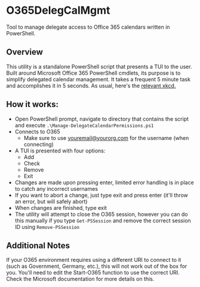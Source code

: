 # O365DelegCalMgmt
Tool to manage delegate access to Office 365 calendars written in PowerShell. 

## Overview

This utility is a standalone PowerShell script that presents a TUI to the user. Built around Microsoft Office 365 PowerShell cmdlets, its purpose is to simplify delegated calendar management. It takes a frequent 5 minute task and accomplishes it in 5 seconds. As usual, here's the [relevant xkcd.](https://xkcd.com/1205/)

## How it works:
- Open PowerShell prompt, navigate to directory that contains the script and execute `.\Manage-DelegateCalendarPermissions.ps1`
- Connects to O365 
  - Make sure to use youremail@yourorg.com for the username (when connecting)
- A TUI is presented with four options:
  - Add
  - Check
  - Remove
  - Exit
- Changes are made upon pressing enter, limited error handling is in place to catch any incorrect usernames
- If you want to abort a change, just type exit and press enter (it'll throw an error, but will safely abort)
- When changes are finished, type exit
- The utility will attempt to close the O365 session, however you can do this manually if you type `Get-PSSession` and remove the correct session ID using `Remove-PSSession`

## Additional Notes

If your O365 environment requires using a different URI to connect to it (such as Government, Germany, etc.), this will not work out of the box for you. You'll need to edit the Start-O365 function to use the correct URI. Check the Microsoft documentation for more details on this. 
